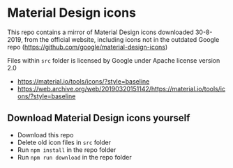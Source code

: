 # Material Design icons

This repo contains a mirror of Material Design icons downloaded 30-8-2019, from the official website, including icons not in the outdated Google repo (https://github.com/google/material-design-icons)

Files within `src` folder is licensed by Google under Apache license version 2.0  

- https://material.io/tools/icons/?style=baseline  
- https://web.archive.org/web/20190320151142/https://material.io/tools/icons/?style=baseline

## Download Material Design icons yourself

- Download this repo
- Delete old icon files in `src` folder
- Run `npm install` in the repo folder
- Run `npm run download` in the repo folder
